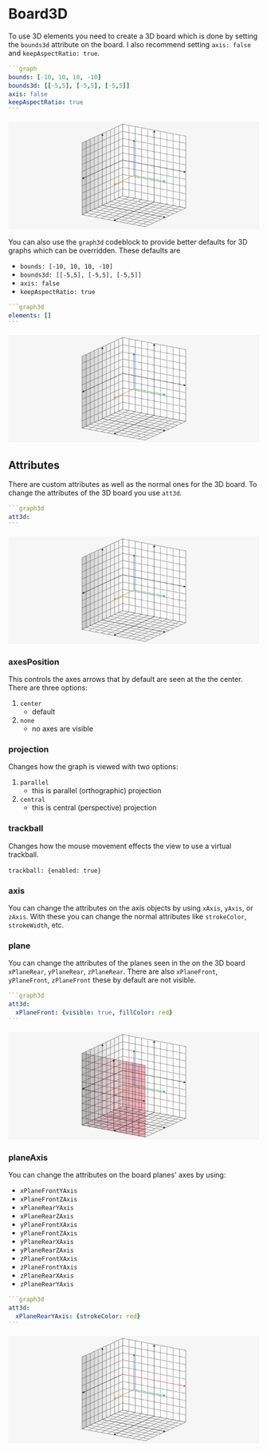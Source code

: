 
# Board3D

To use 3D elements you need to create a 3D board which is done by setting the `bounds3d` attribute on the board. I also recommend setting `axis: false` and `keepAspectRatio: true`.

````yaml
```graph
bounds: [-10, 10, 10, -10]
bounds3d: [[-5,5], [-5,5], [-5,5]]
axis: false
keepAspectRatio: true
```
````

![board3d1](imgs/Board3D-graph-1.png)

You can also use the `graph3d` codeblock to provide better defaults for 3D graphs which can be overridden.
These defaults are
* `bounds: [-10, 10, 10, -10]`
* `bounds3d: [[-5,5], [-5,5], [-5,5]]`
* `axis: false`
* `keepAspectRatio: true`

````yaml
```graph3d
elements: []
```
````

![board3d2](imgs/Board3D-graph-2.png)

## Attributes

 There are custom attributes as well as the normal ones for the 3D board. To change the attributes of the 3D board you use `att3d`.

````yaml
```graph3d
att3d:
```
````

![board3d3](imgs/Board3D-graph-3.png)

### axesPosition

This controls the axes arrows that by default are seen at the the center. 
There are three options:
1. `center`
	* default
3. `none`
	* no axes are visible


### projection

Changes how the graph is viewed with two options:
1. `parallel` 
	* this is parallel (orthographic) projection
2. `central`
	* this is central (perspective) projection

### trackball

Changes how the mouse movement effects the view to use a virtual trackball.

`trackball: {enabled: true}`

### axis

You can change the attributes on the axis objects by using `xAxis`, `yAxis`, or `zAxis`. With these you can change the normal attributes like `strokeColor`, `strokeWidth`, etc.

### plane

You can change the attributes of the planes seen in the on the 3D board `xPlaneRear`, `yPlaneRear`, `zPlaneRear`. There are also `xPlaneFront`, `yPlaneFront`, `zPlaneFront` these by default are not visible.

````yaml
```graph3d
att3d:
  xPlaneFront: {visible: true, fillColor: red}
```
````

![board3d4](imgs/Board3D-graph-4.png)

### planeAxis

You can change the attributes on the board planes' axes by using:
* `xPlaneFrontYAxis`
* `xPlaneFrontZAxis`
* `xPlaneRearYAxis`
* `xPlaneRearZAxis`
* `yPlaneFrontXAxis`
* `yPlaneFrontZAxis`
* `yPlaneRearXAxis`
* `yPlaneRearZAxis`
* `zPlaneFrontXAxis`
* `zPlaneFrontYAxis`
* `zPlaneRearXAxis`
* `zPlaneRearYAxis`

````yaml
```graph3d
att3d:
  xPlaneRearYAxis: {strokeColor: red}
```
````

![board3d5](imgs/Board3D-graph-5.png)